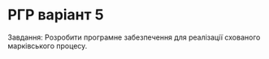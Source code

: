# РГР варіант 5
Завдання: Розробити програмне забезпечення для реалізації схованого марківського процесу.
